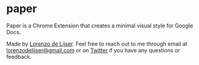 # paper
Paper is a Chrome Extension that creates a minimal visual style for Google Docs.

Made by [Lorenzo de Lijser](https://twitter.com/lorenzodelijser). Feel free to reach out to me through email at [lorenzodelijser@gmail.com](mailto:lorenzodelijser@gmail.com) or on [Twitter](https://twitter.com/lorenzodelijser) if you have any questions or feedback.
